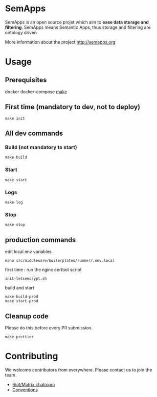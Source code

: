 # SemApps

SemApps is an open source projet which aim to **ease data storage and filtering**.
SemApps means Semantic Apps, thus storage and filtering are ontology driven

More information about the project http://semapps.org

# Usage

## Prerequisites
docker
docker-compose
[make](https://www.gnu.org/software/make/)

## First time (mandatory to dev, not to deploy)
```
make init
```
## All dev commands
### Build (not mandatory to start)
```
make build
```
### Start
```
make start
```
### Logs
```
make log
```
### Stop
```
make stop
```
## production commands

edit local env variables
```
nano src/middleware/boilerplates/runner/.env.local
```
first time : run the nginx certbot script
```
init-letsencrypt.sh
```

build and start
```
make build-prod
make start-prod

```

## Cleanup code
Please do this before every PR submission.
```
make prettier
```

# Contributing
We welcome contributors from everywhere. Please contact us to join the team.

- [Riot/Matrix chatroom](https://riot.im/app/#/room/#semapps:matrix.virtual-assembly.org)
- [Conventions](website/docs/others/conventions.md)
